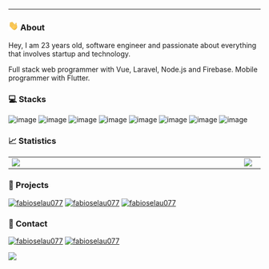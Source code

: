 ---
<!-- SOBRE -->
### <img src="Oi.gif" width="20px"> About
Hey, I am 23 years old, software engineer and passionate about everything that involves startup and technology.

Full stack web programmer with Vue, Laravel, Node.js and Firebase.
Mobile programmer with Flutter. 


<!-- STACKS -->
### 💻 Stacks

![image](https://img.shields.io/badge/PHP-563D7C?style=for-the-badge&logo=php&logoColor=white)
![image](https://img.shields.io/badge/Laravel-563D7C?style=for-the-badge&logo=laravel&logoColor=white)
![image](https://img.shields.io/badge/Node.js-43853D?style=for-the-badge&logo=node.js&logoColor=white)
![image](https://img.shields.io/badge/Flutter-007ACC?style=for-the-badge&logo=flutter&logoColor=white)
![image](https://img.shields.io/badge/Firebase-20232A?style=for-the-badge&logo=firebase&logoColor=61DAFB)
![image](https://img.shields.io/badge/PostgreSQL-316192?style=for-the-badge&logo=postgresql&logoColor=white)
![image](https://img.shields.io/badge/Amazon_AWS-316192?style=for-the-badge&logo=amazon-aws&logoColor=white)
![image](https://img.shields.io/badge/Google_Cloud-0078D4?style=for-the-badge&logo=google-cloud&logoColor=white)

<!-- Estatísticas -->
### 📈 Statistics
<center>
<table>
    <tr>
        <td><img width="450px" align="left" src="https://github-readme-stats.vercel.app/api/top-langs/?username=fabioselau077&hide=html&layout=compact&theme=buefy" /></td>
        <td><img width="450px" align="left" src="https://github-readme-stats.vercel.app/api?username=fabioselau077&theme=buefy"/></td>
    </tr>   
</table>
</center>  

<!-- Projetos -->
### 🚀 Projects
[![fabioselau077](https://img.shields.io/badge/Influencer.Me-0077B5?style=for-the-badge&logo=android&logoColor=white)](https://play.google.com/store/apps/details?id=me.getinfluencer.app)
[![fabioselau077](https://img.shields.io/badge/Wocify-0077B5?style=for-the-badge&logo=android&logoColor=white)](https://play.google.com/store/apps/details?id=br.com.wocify.app)
[![fabioselau077](https://img.shields.io/badge/Wocify-0077B5?style=for-the-badge&logo=bitcoin&logoColor=white)](https://app.wocify.com.br/#/fabioselau)

<!-- CONTATO E OUTROS -->
### 📱 Contact
[![fabioselau077](https://img.shields.io/badge/LinkedIn-0077B5?style=for-the-badge&logo=linkedin&logoColor=white)](https://www.linkedin.com/in/fabioselau/)
[![fabioselau077](https://img.shields.io/badge/Instagram-0077B5?style=for-the-badge&logo=instagram&logoColor=white)](https://instagram.com/fabio_selau1)

<!-- VIEWS -->
![](https://komarev.com/ghpvc/?username=fabioselau077&color=0077B5&style=flat)
